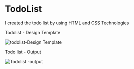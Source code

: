 # TodoList
I created the todo list by using HTML and CSS Technologies 

Todolist - Design Template

![todolist-Design Template](https://github.com/ra-ghava/TodoList/assets/146189602/40586d7b-3466-472c-8d3c-4f74455bed14)

Todo list - Output

![Todolist -output](https://github.com/ra-ghava/TodoList/assets/146189602/352ee1c8-fff6-44b2-a06a-897dae2bf027)
